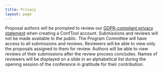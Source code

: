 ```yaml
---
title: Privacy
layout: page
---
```

Proposal authors will be prompted to review our [GDPR-compliant privacy statement](https://www.conftool.pro/ach2023/privacy.php) when creating a ConfTool account. Submissions and reviews will not be made available to the public. The Program Committee will have access to all submissions and reviews. Reviewers will be able to view only the proposals assigned to them for review. Authors will be able to view reviews of their submissions after the review process concludes. Names of reviewers will be displayed on a slide in an alphabetical list during the opening session of the conference in gratitude for their contribution.